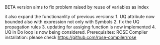 BETA version aims to fix problem raised by reuse of variables as index

it also expand the functionanlity of previous versions:
	1. UQ attribute now bounded also with expression not only with Symbols
	2. fix the UQ propagation rules
	3. updating for assiging function is now implemented
	4. UQ in Do loop is now being considered.
Prerequisites: ROSE Compiler installation: please check https://github.com/rose-compiler/rose
